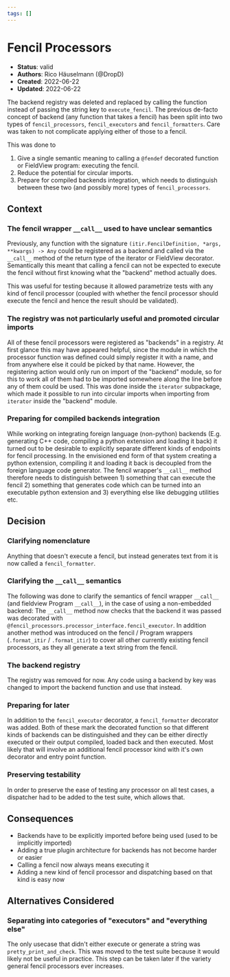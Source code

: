 ```yaml
---
tags: []
---
```


# Fencil Processors

- **Status**: valid
- **Authors**: Rico Häuselmann (@DropD)
- **Created**: 2022-06-22
- **Updated**: 2022-06-22

The backend registry was deleted and replaced by calling the function instead of passing the string key to `execute_fencil`. The previous de-facto concept of backend (any function that takes a fencil) has been split into two types of `fencil_processors`, `fencil_executors` and `fencil_formatters`. Care was taken to not complicate applying either of those to a fencil.

This was done to 

1. Give a single semantic meaning to calling a `@fendef` decorated function or FieldView program: executing the fencil.
1. Reduce the potential for circular imports.
1. Prepare for compiled backends integration, which needs to distinguish between these two (and possibly more) types of `fencil_processors`.

## Context

### The fencil wrapper `__call__` used to have unclear semantics
Previously, any function with the signature `(itir.FencilDefinition, *args, **kwargs) -> Any` could be registered as a backend and called via the `__call__` method of the return type of the iterator or FieldView decorator. Semantically this meant that calling a fencil can not be expected to execute the fencil without first knowing what the "backend" method actually does.

This was useful for testing because it allowed parametrize tests with any kind of fencil processor (coupled with whether the fencil processor should execute the fencil and hence the result should be validated).

### The registry was not particularly useful and promoted circular imports
All of these fencil processors were registered as "backends" in a registry. At first glance this may have appeared helpful, since the module in which the processor function was defined could simply register it with a name, and from anywhere else it could be picked by that name. However, the registering action would only run on import of the "backend" module, so for this to work all of them had to be imported somewhere along the line before any of them could be used. This was done inside the `iterator` subpackage, which made it possible to run into circular imports when importing from `iterator` inside the "backend" module.

### Preparing for compiled backends integration
While working on integrating foreign language (non-python) backends (E.g. generating C++ code, compiling a python extension and loading it back) it turned out to be desirable to explicitly separate different kinds of endpoints for fencil processing. In the envisioned end form of that system creating a python extension, compiling it and loading it back is decoupled from the foreign language code generator. The fencil wrapper's `__call__` method therefore needs to distinguish between 1) something that can execute the fencil 2) something that generates code which can be turned into an executable python extension and 3) everything else like debugging utilities etc.

## Decision

### Clarifying nomenclature
Anything that doesn't execute a fencil, but instead generates text from it is now called a `fencil_formatter`.

### Clarifying the `__call__` semantics
The following was done to clarify the semantics of fencil wrapper `__call__` (and fieldview Program `__call__`), in the case of using a non-embedded backend: The `__call__` method now checks that the backend it was passed was decorated with `@fencil_processors.processor_interface.fencil_executor`. In addition another method was introduced on the fencil / Program wrappers (`.format_itir` / `.format_itir`) to cover all other currently existing fencil processors, as they all generate a text string from the fencil.

### The backend registry
The registry was removed for now. Any code using a backend by key was changed to import the backend function and use that instead.

### Preparing for later
In addition to the `fencil_executor` decorator, a `fencil_formatter` decorator was added. Both of these mark the decorated function so that different kinds of backends can be distinguished and they can be either directly executed or their output compiled, loaded back and then executed. Most likely that will involve an additional fencil processor kind with it's own decorator and entry point function.

### Preserving testability
In order to preserve the ease of testing any processor on all test cases, a dispatcher had to be added to the test suite, which allows that.

## Consequences

* Backends have to be explicitly imported before being used (used to be implicitly imported)
* Adding a true plugin architecture for backends has not become harder or easier
* Calling a fencil now always means executing it
* Adding a new kind of fencil processor and dispatching based on that kind is easy now


## Alternatives Considered

### Separating into categories of "executors" and "everything else"

The only usecase that didn't either execute or generate a string was `pretty_print_and_check`. This was moved to the test suite because it would likely not be useful in practice. This step can be taken later if the variety general fencil processors ever increases.
